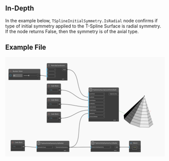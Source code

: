 ## In-Depth
In the example below, `TSplineInitialSymmetry.IsRadial` node confirms if type of initial symmetry applied to the T-Spline Surface is radial symmetry. If the node returns False, then the symmetry is of the axial type. 

## Example File

![Example](./Autodesk.DesignScript.Geometry.TSpline.TSplineInitialSymmetry.IsRadial_img.jpg)